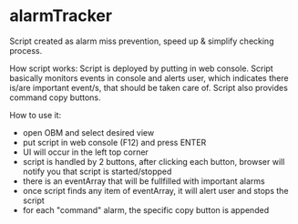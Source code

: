 # alarmTracker

Script created as alarm miss prevention, speed up & simplify checking process.

How script works:
Script is deployed by putting in web console. Script basically monitors events in console and alerts user, which indicates there is/are important
event/s, that should be taken care of. Script also provides command copy buttons.

How to use it:
- open OBM and select desired view
- put script in web console (F12) and press ENTER
- UI will occur in the left top corner
- script is handled by 2 buttons, after clicking each button, browser will notify you that script is started/stopped
- there is an eventArray that will be fullfilled with important alarms
- once script finds any item of eventArray, it will alert user and stops the script
- for each "command" alarm, the specific copy button is appended
